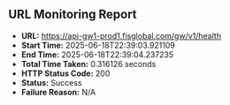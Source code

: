 ## URL Monitoring Report

- **URL:** https://api-gw1-prod1.fisglobal.com/gw/v1/health
- **Start Time:** 2025-06-18T22:39:03.921109
- **End Time:** 2025-06-18T22:39:04.237235
- **Total Time Taken:** 0.316126 seconds
- **HTTP Status Code:** 200
- **Status:** Success
- **Failure Reason:** N/A
